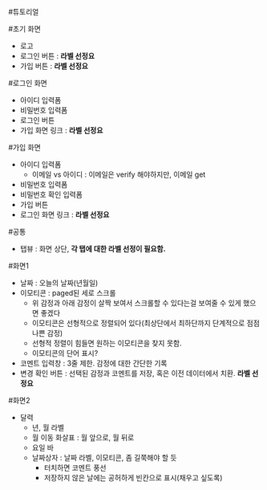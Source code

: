 #튜토리얼

#초기 화면
- 로고
- 로그인 버튼 : __라벨 선정요__
- 가입 버튼 : __라벨 선정요__

#로그인 화면
- 아이디 입력폼
- 비밀번호 입력폼
- 로그인 버튼
- 가입 화면 링크 : __라벨 선정요__

#가입 화면
- 아이디 입력폼
    * 이메일 vs 아이디 : 이메일은 verify 해야하지만, 이메일 get
- 비밀번호 입력폼
- 비밀번호 확인 입력폼
- 가입 버튼
- 로그인 화면 링크 : __라벨 선정요__

#공통
- 탭뷰 : 화면 상단, __각 탭에 대한 라벨 선정이 필요함.__

#화면1
- 날짜 : 오늘의 날짜(년월일)
- 이모티콘 : paged된 세로 스크롤
    * 위 감정과 아래 감정이 살짝 보여서 스크롤할 수 있다는걸 보여줄 수 있게 했으면 좋겠다
    * 이모티콘은 선형적으로 정렬되어 있다(최상단에서 최하단까지 단계적으로 점점 나쁜 감정)
    * 선형적 정렬이 힘들면 원하는 이모티콘을 찾지 못함.
    * 이모티콘의 단어 표시?
- 코멘트 입력창 : 3줄 제한. 감정에 대한 간단한 기록
- 변경 확인 버튼 : 선택된 감정과 코멘트를 저장, 혹은 이전 데이터에서 치환. __라벨 선정요__

#화면2
- 달력
    - 년, 월 라벨
    - 월 이동 화살표 : 월 앞으로, 월 뒤로
    - 요일 바
    - 날짜상자 : 날짜 라벨, 이모티콘, 좀 길쭉해야 할 듯
        * 터치하면 코멘트 풍선
        * 저장하지 않은 날에는 공허하게 빈칸으로 표시(채우고 싶도록)